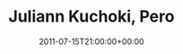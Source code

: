 ---
templateKey: event
guid: 08964f05-6eab-11ea-99c5-002590d1d1b0
date: 2011-07-15T21:00:00+00:00
eventTime: '9pm'
title: Juliann Kuchoki, Pero
artist: Juliann Kuchoki
city: Toronto
venue: Pero
group: Tim Shia
guests: Alison Young, Tim Shia
---